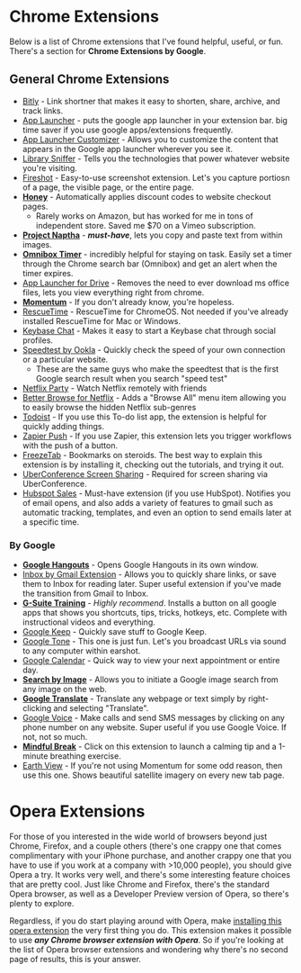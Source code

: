 # Chrome Extensions

Below is a list of Chrome extensions that I've found helpful, useful, or fun.  There's a section for **Chrome Extensions by Google**.

## General Chrome Extensions

* [Bitly](https://chrome.google.com/webstore/detail/bitly-unleash-the-power-o/iabeihobmhlgpkcgjiloemdbofjbdcic) - Link shortner that makes it easy to shorten, share, archive, and track links.
* [App Launcher](https://chrome.google.com/webstore/detail/apps-launcher/ijmgkhchjindcjamnckoiahagecjnkdc) - puts the google app launcher in your extension bar.  big time saver if you use google apps/extensions frequently.
* [App Launcher Customizer](https://chrome.google.com/webstore/detail/app-launcher-customizer-f/ponjkmladgjfjgllmhnkhgbgocdigcjm) - Allows you to customize the content that appears in the Google app launcher wherever you see it.
* [Library Sniffer](https://chrome.google.com/webstore/detail/library-sniffer-for-googl/fhhdlnnepfjhlhilgmeepgkhjmhhhjkh) - Tells you the technologies that power whatever website you're visiting.
* [Fireshot](https://chrome.google.com/webstore/detail/take-webpage-screenshots/mcbpblocgmgfnpjjppndjkmgjaogfceg) - Easy-to-use screenshot extension.  Let's you capture portiosn of a page, the visible page, or the entire page.
* [**Honey**](https://www.joinhoney.com/ref/rhpscu) - Automatically applies discount codes to website checkout pages.
  * Rarely works on Amazon, but has worked for me in tons of independent store.  Saved me $70 on a Vimeo subscription.
* [**Project Naptha**](https://chrome.google.com/webstore/detail/project-naptha/molncoemjfmpgdkbdlbjmhlcgniigdnf?utm_source=chrome-app-launcher-info-dialog) - ***must-have***, lets you copy and paste text from within images.
* [**Omnibox Timer**](https://chrome.google.com/webstore/detail/omnibox-timer/iooaeaogjngpihndkcednkblomlkaaif?utm_source=chrome-app-launcher-info-dialog) - incredibly helpful for staying on task.  Easily set a timer through the Chrome search bar (Omnibox) and get an alert when the timer expires.
* [App Launcher for Drive](https://chrome.google.com/webstore/detail/application-launcher-for/lmjegmlicamnimmfhcmpkclmigmmcbeh?utm_source=chrome-app-launcher-info-dialog) - Removes the need to ever download ms office files, lets you view everything right from chrome.
* [**Momentum**](https://chrome.google.com/webstore/detail/momentum/laookkfknpbbblfpciffpaejjkokdgca?utm_source=chrome-app-launcher-info-dialog) - If you don't already know, you're hopeless.
* [RescueTime](https://chrome.google.com/webstore/detail/rescuetime-for-chrome-and/bdakmnplckeopfghnlpocafcepegjeap) - RescueTime for ChromeOS.  Not needed if you've already installed RescueTime for Mac or Windows.
* [Keybase Chat](https://chrome.google.com/webstore/detail/keybase/ognfafcpbkogffpmmdglhbjboeojlefj) - Makes it easy to start a Keybase chat through social profiles.
* [Speedtest by Ookla](https://chrome.google.com/webstore/detail/speedtest-by-ookla/pgjjikdiikihdfpoppgaidccahalehjh) - Quickly check the speed of your own connection or a particular website.
  * These are the same guys who make the speedtest that is the first Google search result when you search "speed test"
* [Netflix Party](https://chrome.google.com/webstore/detail/netflix-party/oocalimimngaihdkbihfgmpkcpnmlaoa) - Watch Netflix remotely with friends
* [Better Browse for Netflix](https://chrome.google.com/webstore/detail/better-browse-for-netflix/olciafpppkdhlcjfmaibelnopafmhmdd/related?hl=en) - Adds a "Browse All" menu item allowing you to easily browse the hidden Netflix sub-genres
* [Todoist](https://chrome.google.com/webstore/detail/todoist-to-do-list-and-ta/jldhpllghnbhlbpcmnajkpdmadaolakh) - If you use this To-do list app, the extension is helpful for quickly adding things.
* [Zapier Push](https://chrome.google.com/webstore/detail/zapier/ngghlnfmdgnpegcmbpgehkbhkhkbkjpj) - If you use Zapier, this extension lets you trigger workflows with the push of a button.
* [FreezeTab](https://chrome.google.com/webstore/detail/freezetab/ecpipjjckcegdmapdifgigmempnikcjg) - Bookmarks on steroids.  The best way to explain this extension is by installing it, checking out the tutorials, and trying it out.
* [UberConference Screen Sharing](https://chrome.google.com/webstore/detail/uberconference-screen-sha/hcakmcggjddnhepfcajfcpkdjoggcnak) - Required for screen sharing via UberConference.
* [Hubspot Sales](https://chrome.google.com/webstore/detail/hubspot-sales/oiiaigjnkhngdbnoookogelabohpglmd) - Must-have extension (if you use HubSpot).  Notifies you of email opens, and also adds a variety of features to gmail such as automatic tracking, templates, and even an option to send emails later at a specific time.

### By Google

* [**Google Hangouts**](https://chrome.google.com/webstore/detail/google-hangouts/nckgahadagoaajjgafhacjanaoiihapd) - Opens Google Hangouts in its own window.
* [Inbox by Gmail Extension](https://chrome.google.com/webstore/detail/inbox-by-gmail/gkljgfmjocfalijkgoogmfffkhmkbgol) - Allows you to quickly share links, or save them to Inbox for reading later.  Super useful extension if you've made the transition from Gmail to Inbox.
* [**G-Suite Training**](https://chrome.google.com/webstore/detail/g-suite-training/idkloemkmldbemijiamdiolojbffnjlh) - *Highly recommend*.  Installs a button on all google apps that shows you shortcuts, tips, tricks, hotkeys, etc.  Complete with instructional videos and everything.
* [Google Keep](https://chrome.google.com/webstore/detail/google-keep-chrome-extens/lpcaedmchfhocbbapmcbpinfpgnhiddi) - Quickly save stuff to Google Keep.
* [Google Tone](https://chrome.google.com/webstore/detail/google-tone/nnckehldicaciogcbchegobnafnjkcne) - This one is just fun.  Let's you broadcast URLs via sound to any computer within earshot.
* [Google Calendar](https://chrome.google.com/webstore/detail/google-calendar-by-google/gmbgaklkmjakoegficnlkhebmhkjfich) - Quick way to view your next appointment or entire day.
* [**Search by Image**](https://chrome.google.com/webstore/detail/search-by-image-by-google/dajedkncpodkggklbegccjpmnglmnflm) - Allows you to initiate a Google image search from any image on the web.
* [**Google Translate**](https://chrome.google.com/webstore/detail/google-translate/aapbdbdomjkkjkaonfhkkikfgjllcleb) - Translate any webpage or text simply by right-clicking and selecting "Translate".
* [Google Voice](https://chrome.google.com/webstore/detail/google-voice-by-google/kcnhkahnjcbndmmehfkdnkjomaanaooo) - Make calls and send SMS messages by clicking on any phone number on any website.  Super useful if you use Google Voice.  If not, not so much.
* [**Mindful Break**](https://chrome.google.com/webstore/detail/mindful-break/onjcfgnjjbnflacfbnjaapcbiecckilk) - Click on this extension to launch a calming tip and a 1-minute breathing exercise.
* [Earth View](https://chrome.google.com/webstore/detail/earth-view-from-google-ea/bhloflhklmhfpedakmangadcdofhnnoh) - If you're not using Momentum for some odd reason, then use this one.  Shows beautiful satellite imagery on every new tab page.

# Opera Extensions

For those of you interested in the wide world of browsers beyond just Chrome, Firefox, and a couple others (there's one crappy one that comes complimentary with your iPhone purchase, and another crappy one that you have to use if you work at a company with >10,000 people), you should give Opera a try.  It works very well, and there's some interesting feature choices that are pretty cool.  Just like Chrome and Firefox, there's the standard Opera browser, as well as a Developer Preview version of Opera, so there's plenty to explore.

Regardless, if you do start playing around with Opera, make [installing this opera extension](https://addons.opera.com/en/extensions/details/install-chrome-extensions/) the very first thing you do.  This extension makes it possible to use ***any Chrome browser extension with Opera***.  So if you're looking at the list of Opera browser extensions and wondering why there's no second page of results, this is your answer.
